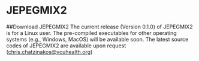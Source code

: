# JEPEGMIX2

##Download JEPEGMIX2
The current release (Version 0.1.0) of JEPEGMIX2 is for a Linux user. The pre-compiled executables for other operating systems (e.g.,  Windows, MacOS) will be available soon. The latest source codes of JEPEGMIX2 are available upon request (chris.chatzinakos@vcuhealth.org)
